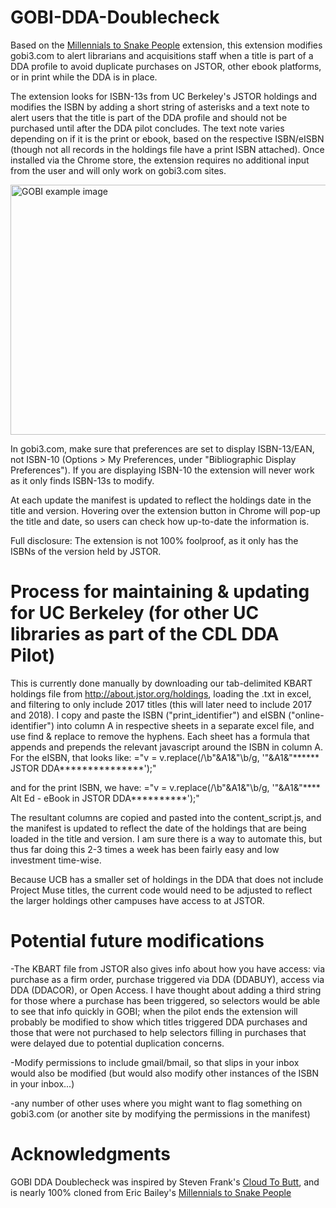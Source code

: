 # GOBI-DDA-Doublecheck
Based on the <a href="https://github.com/ericwbailey/millennials-to-snake-people">Millennials to Snake People</a> extension, this extension modifies gobi3.com to alert librarians and acquisitions staff when a title is part of a DDA profile to avoid duplicate purchases on JSTOR, other ebook platforms, or in print while the DDA is in place.

The extension looks for ISBN-13s from UC Berkeley's JSTOR holdings and modifies the ISBN by adding a short string of asterisks and a text note to alert users that the title is part of the DDA profile and should not be purchased until after the DDA pilot concludes. 
The text note varies depending on if it is the print or ebook, based on the respective ISBN/eISBN (though not all records in the holdings file have a print ISBN attached). Once installed via the Chrome store, the extension requires no additional input from the user and will only work on gobi3.com sites.

<img src="https://cloud.githubusercontent.com/assets/26724062/25645211/c4d091a6-2f60-11e7-9b9c-e5c5942447ed.png" alt="GOBI example image" style="width:640px;height:400px;">

In gobi3.com, make sure that preferences are set to display ISBN-13/EAN, not ISBN-10 (Options > My Preferences, under "Bibliographic Display Preferences"). If you are displaying ISBN-10 the extension will never work as it only finds ISBN-13s to modify.

At each update the manifest is updated to reflect the holdings date in the title and version. Hovering over the extension button in Chrome will pop-up the title and date, so users can check how up-to-date the information is.
  
Full disclosure: The extension is not 100% foolproof, as it only has the ISBNs of the version held by JSTOR. 

Process for maintaining & updating for UC Berkeley (for other UC libraries as part of the CDL DDA Pilot)
===
This is currently done manually by downloading our tab-delimited KBART holdings file from <a href="http://about.jstor.org/holdings">http://about.jstor.org/holdings</a>, loading the .txt in excel, and filtering to only include 2017 titles (this will later need to include 2017 and 2018). 
I copy and paste the ISBN ("print_identifier") and eISBN ("online-identifier") into column A in respective sheets in a separate excel file, and use find & replace to remove the hyphens. 
Each sheet has a formula that appends and prepends the relevant javascript around the ISBN in column A.
For the eISBN, that looks like:
="v = v.replace(/\b"&A1&"\b/g, '"&A1&"****** JSTOR DDA***************');" 

and for the print ISBN, we have:
="v = v.replace(/\b"&A1&"\b/g, '"&A1&"**** Alt Ed - eBook in JSTOR DDA**********');"

The resultant columns are copied and pasted into the content_script.js, and the manifest is updated to reflect the date of the holdings that are being loaded in the title and version. I am sure there is a way to automate this, but thus far doing this 2-3 times a week has been fairly easy and low investment time-wise.

Because UCB has a smaller set of holdings in the DDA that does not include Project Muse titles, the current code would need to be adjusted to reflect the larger holdings other campuses have access to at JSTOR.

Potential future modifications
===
-The KBART file from JSTOR also gives info about how you have access: via purchase as a firm order, purchase triggered via DDA (DDABUY), access via DDA (DDACOR), or Open Access. I have thought about adding a third string for those where a purchase has been triggered, so selectors would be able to see that info quickly in GOBI; when the pilot ends the extension will probably be modified to show which titles triggered DDA purchases and those that were not purchased to help selectors filling in purchases that were delayed due to potential duplication concerns.

-Modify permissions to include gmail/bmail, so that slips in your inbox would also be modified (but would also modify other instances of the ISBN in your inbox...)

-any number of other uses where you might want to flag something on gobi3.com (or another site by modifying the permissions in the manifest)


Acknowledgments
===
GOBI DDA Doublecheck was inspired by Steven Frank's <a href="https://github.com/panicsteve/cloud-to-butt">Cloud To Butt</a>, and is nearly 100% cloned from Eric Bailey's <a href="https://github.com/ericwbailey/millennials-to-snake-people">Millennials to Snake People</a>
